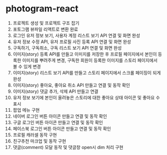 # photogram-react

1. 프로젝트 생성 및 프로젝트 구조 잡기
2. 포토그램 뷰파일 리액트로 변환 완료
3. 로그인 유저 정보 보기, 사용자 계정 리스트 보기 API 연결 및 화면 완성
4. 유저 정보 수정 API, 유저 프로필 사진 등록 API 연결 및 화면 완성
5. 구독하기, 구독취소, 구독 리스트 보기 API 연결 및 화면 완성
6. 이미지(story) 등록 API를 만들고 이미지를 저장한 후 프로필 페이지에서 본인이 등록한 이미지를 뿌려주게 변경, 구독한 회원이 등록한 이미지를 스토리 페이지에서 볼 수 있게 변경
7. 이미지(story) 리스트 보기 API를 만들고 스토리 페이지에서 스크롤 페이징이 되게 완성
8. 이미지(story) 좋아요, 좋아요 취소 API 만들고 연결 및 동작 확인
9. 이미지(story) 댓글 추가, 삭제 API 만들고 연결
10. 유저 정보 보기에 본인이 올려놓은 스토리에 대한 좋아요 상태 아이콘 및 좋아요 수 표시
11. 팝업 메뉴 구현
12. 네이버 로그인 버튼 아이콘 만들고 연결 및 동작 확인
13. 구글 로그인 버튼 아이콘 만들고 연결 및 동작 확인
14. 페이스북 로그인 버튼 아이콘 만들고 연결 및 동작 확인
15. 프로필 캐러셀 동작 구현
16. 친구추천 마크업 및 동작 구현
17. 댓글(comment) 모달 동작 및 댓글창 open시 dim 처리 구현